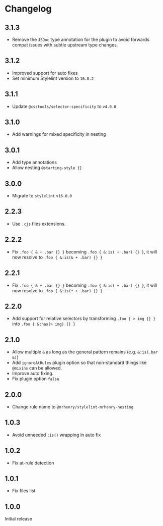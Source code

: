 # Changelog

## 3.1.3

- Remove the `JSDoc` type annotation for the plugin to avoid forwards compat issues with subtle upstream type changes.

## 3.1.2

- Improved support for auto fixes
- Set minimum Stylelint version to `16.8.2`

## 3.1.1

- Update `@csstools/selector-specificity` to `v4.0.0`

## 3.1.0

- Add warnings for mixed specificity in nesting

## 3.0.1

- Add type annotations
- Allow nesting `@starting-style {}`

## 3.0.0

 - Migrate to `stylelint` `v16.0.0`

## 2.2.3

- Use `.cjs` files extensions.

## 2.2.2

- Fix `.foo { & + .bar {} }` becoming `.foo { &:is( + .bar) {} }`, it will now resolve to `.foo { &:is(& + .bar) {} }`

## 2.2.1

- Fix `.foo { & + .bar {} }` becoming `.foo { &:is( + .bar) {} }`, it will now resolve to `.foo { &:is(* + .bar) {} }`

## 2.2.0

- Add support for relative selectors by transforming `.foo { > img {} }` into `.foo { &:has(> img) {} }`

## 2.1.0

- Allow multiple `&` as long as the general pattern remains (e.g. `&:is(.bar &)`)
- Add `ignoreAtRules` plugin option so that non-standard things like `@mixins` can be allowed.
- Improve auto fixing.
- Fix plugin option `false`

## 2.0.0

- Change rule name to `@mrhenry/stylelint-mrhenry-nesting`

## 1.0.3

- Avoid unneeded `:is()` wrapping in auto fix

## 1.0.2

- Fix at-rule detection

## 1.0.1

- Fix files list

## 1.0.0

Initial release
